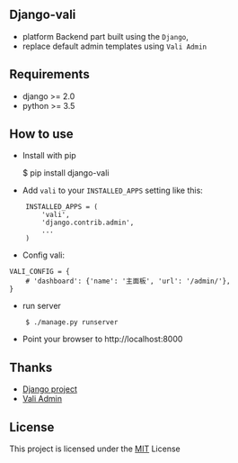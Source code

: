 Django-vali
------------
- platform Backend part built using the `Django`,
- replace default admin templates using `Vali Admin`

Requirements
------------

* django >= 2.0
* python >= 3.5

How to use
----------
- Install with pip

    $ pip install django-vali

- Add `vali` to your `INSTALLED_APPS` setting like this:
```
    INSTALLED_APPS = (
        'vali',
        'django.contrib.admin',
        ...
    )
```

- Config vali:
```
VALI_CONFIG = {
    # 'dashboard': {'name': '主面板', 'url': '/admin/'},
}
```
- run server
```
    $ ./manage.py runserver
```

- Point your browser to http://localhost:8000

Thanks
---
- [Django project ](http://djangoproject.com/)
- [Vali Admin](https://github.com/pratikborsadiya/vali-admin)


License
--------
This project is licensed under the [MIT](LICENSE) License


